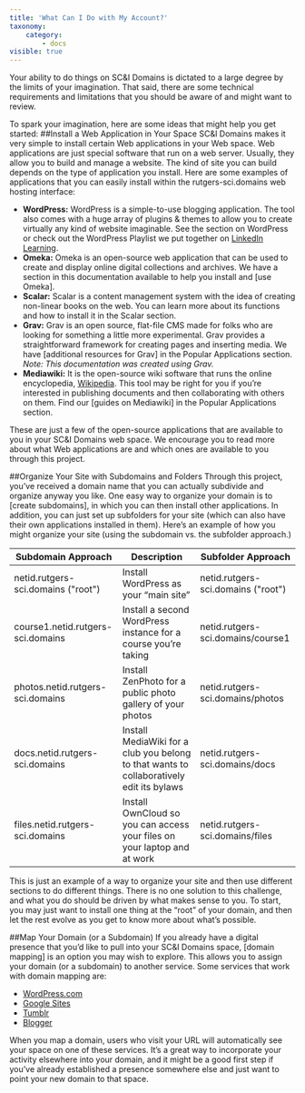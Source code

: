 ```yaml
---
title: 'What Can I Do with My Account?'
taxonomy:
    category:
        - docs
visible: true
---
```


Your ability to do things on SC&I Domains is dictated to a large degree by the limits of your imagination.  That said, there are some technical requirements and limitations that you should be aware of and might want to review.

To spark your imagination, here are some ideas that might help you get started:
##Install a Web Application in Your Space
SC&I Domains makes it very simple to install certain Web applications in your Web space.  Web applications are just special software that run on a web server.  Usually, they allow you to build and manage a website.  The kind of site you can build depends on the type of application you install.  Here are some examples of applications that you can easily install within the rutgers-sci.domains web hosting interface:
* **WordPress:** WordPress is a simple-to-use blogging application. The tool also comes with a huge array of plugins & themes to allow you to create virtually any kind of website imaginable. See the section on WordPress or check out the WordPress Playlist we put together on [LinkedIn Learning](https://www.linkedin.com/checkpoint/enterprise/login/76115650?pathWildcard=76115650&application=learning&redirect=https%3A%2F%2Fwww.linkedin.com%2Flearning%2Fcollections%2F6585172052146221057%3Fu%3D76115650).
* **Omeka:** Omeka is an open-source web application that can be used to create and display online digital collections and archives. We have a section in this documentation available to help you install and [use Omeka].
* **Scalar:** Scalar is a content management system with the idea of creating non-linear books on the web. You can learn more about its functions and how to install it in the Scalar section.
* **Grav:** Grav is an open source, flat-file CMS made for folks who are looking for something a little more experimental. Grav provides a straightforward framework for creating pages and inserting media. We have [additional resources for Grav] in the Popular Applications section. *Note: This documentation was created using Grav.*
* **Mediawiki:** It is the open-source wiki software that runs the online encyclopedia, [Wikipedia](https://www.wikipedia.org/).  This tool may be right for you if you’re interested in publishing documents and then collaborating with others on them. Find our [guides on Mediawiki] in the Popular Applications section.

These are just a few of the open-source applications that are available to you in your SC&I Domains web space.  We encourage you to read more about what Web applications are and which ones are available to you through this project.

##Organize Your Site with Subdomains and Folders
Through this project, you’ve received a domain name that you can actually subdivide and organize anyway you like. One easy way to organize your domain is to [create subdomains], in which you can then install other applications. In addition, you can just set up subfolders for your site (which can also have their own applications installed in them). Here’s an example of how you might organize your site (using the subdomain vs. the subfolder approach.)

|	Subdomain Approach	|	Description	|	Subfolder Approach	|
|	------------------------		|	--------------	|	------------------------	|
|	netid.rutgers-sci.domains ("root")	|	Install WordPress as your “main site”	|	netid.rutgers-sci.domains ("root")	|
|	course1.netid.rutgers-sci.domains	|	Install a second WordPress instance for a course you’re taking	|	netid.rutgers-sci.domains/course1	|
|	photos.netid.rutgers-sci.domains	|	Install ZenPhoto for a public photo gallery of your photos	|	netid.rutgers-sci.domains/photos	|
|	docs.netid.rutgers-sci.domains	|	Install MediaWiki for a club you belong to that wants to collaboratively edit its bylaws	|	netid.rutgers-sci.domains/docs	|
|	files.netid.rutgers-sci.domains	|	Install OwnCloud so you can access your files on your laptop and at work	|	netid.rutgers-sci.domains/files	|

This is just an example of a way to organize your site and then use different sections to do different things. There is no one solution to this challenge, and what you do should be driven by what makes sense to you. To start, you may just want to install one thing at the “root” of your domain, and then let the rest evolve as you get to know more about what’s possible.

##Map Your Domain (or a Subdomain)
If you already have a digital presence that you’d like to pull into your SC&I Domains space, [domain mapping] is an option you may wish to explore. This allows you to assign your domain (or a subdomain) to another service. Some services that work with domain mapping are:
* [WordPress.com](https://wordpress.com/)
* [Google Sites](https://sites.google.com/)
* [Tumblr](https://www.tumblr.com/)
* [Blogger](https://www.blogger.com/)

When you map a domain, users who visit your URL will automatically see your space on one of these services. It’s a great way to incorporate your activity elsewhere into your domain, and it might be a good first step if you’ve already established a presence somewhere else and just want to point your new domain to that space.